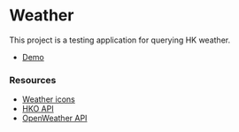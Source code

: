 # Weather

This project is a testing application for querying HK weather.

- [Demo](https://drive.google.com/file/d/1RW8fh-Cckb5nxfGG4YoIdEM_SK3_M8FF/view?usp=sharing)

### Resources

- [Weather icons](https://github.com/basmilius/weather-icons)
- [HKO API](https://www.hko.gov.hk/en/weatherAPI/doc/files/HKO_Open_Data_API_Documentation.pdf)
- [OpenWeather API](https://openweathermap.org/)
